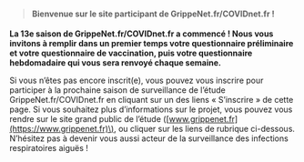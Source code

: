 
> #### **Bienvenue sur le site participant de GrippeNet.fr/COVIDnet.fr !**

**La 13e saison de GrippeNet.fr/COVIDnet.fr a commencé ! Nous vous invitons à remplir dans un premier temps votre questionnaire préliminaire et votre questionnaire de vaccination, puis votre questionnaire hebdomadaire qui vous sera renvoyé chaque semaine.**


Si vous n’êtes pas encore inscrit(e), vous pouvez vous inscrire pour participer à la prochaine saison de surveillance de l’étude GrippeNet.fr/COVIDnet.fr en cliquant sur un des liens « S’inscrire » de cette page. Si vous souhaitez plus d’informations sur le projet, vous pouvez vous rendre sur le site grand public de l’étude \([www.grippenet.fr](https://www.grippenet.fr)\), ou cliquer sur les liens de rubrique ci-dessous. N’hésitez pas à devenir vous aussi acteur de la surveillance des infections respiratoires aiguës !
